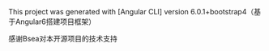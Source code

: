
This project was generated with [Angular CLI] version 6.0.1+bootstrap4（基于Angular6搭建项目框架）

感谢Bsea对本开源项目的技术支持
